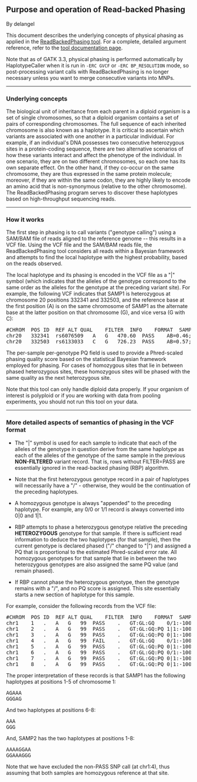 ## Purpose and operation of Read-backed Phasing

By delangel

<p>This document describes the underlying concepts of physical phasing as applied in the <a rel="nofollow" href="https://www.broadinstitute.org/gatk/gatkdocs/org_broadinstitute_gatk_tools_walkers_phasing_ReadBackedPhasing.php">ReadBackedPhasing tool</a>. For a complete, detailed argument reference, refer to the <a rel="nofollow" href="https://www.broadinstitute.org/gatk/gatkdocs/org_broadinstitute_gatk_tools_walkers_phasing_ReadBackedPhasing.php">tool documentation page</a>.</p>

<p>Note that as of GATK 3.3, physical phasing is performed automatically by HaplotypeCaller when it is run in <code class="code codeInline" spellcheck="false">-ERC GVCF</code> or <code class="code codeInline" spellcheck="false">-ERC BP_RESOLUTION</code> mode, so post-processing variant calls with ReadBackedPhasing is no longer necessary unless you want to merge consecutive variants into MNPs.</p>

<hr></hr><h3>Underlying concepts</h3>

<p>The biological unit of inheritance from each parent in a diploid organism is a set of single chromosomes, so that a diploid organism contains a set of pairs of corresponding chromosomes.  The full sequence of each inherited chromosome is also known as a haplotype.  It is critical to ascertain which variants are associated with one another in a particular individual.  For example, if an individual's DNA possesses two consecutive heterozygous sites in a protein-coding sequence, there are two alternative scenarios of how these variants interact and affect the phenotype of the individual.  In one scenario, they are on two different chromosomes, so each one has its own separate effect.  On the other hand, if they co-occur on the same chromosome, they are thus expressed in the same protein molecule; moreover, if they are within the same codon, they are highly likely to encode an amino acid that is non-synonymous (relative to the other chromosome).  The ReadBackedPhasing program serves to discover these haplotypes based on high-throughput sequencing reads.</p>

<hr></hr><h3>How it works</h3>

<p>The first step in phasing is to call variants ("genotype calling") using a SAM/BAM file of reads aligned to the reference genome -- this results in a VCF file.  Using the VCF file and the SAM/BAM reads file, the ReadBackedPhasing tool considers all reads within a Bayesian framework and attempts to find the local haplotype with the highest probability, based on the reads observed.</p>

<p>The local haplotype and its phasing is encoded in the VCF file as a "|" symbol (which indicates that the alleles of the genotype correspond to the same order as the alleles for the genotype at the preceding variant site).  For example, the following VCF indicates that SAMP1 is heterozygous at chromosome 20 positions 332341 and 332503, and the reference base at the first position (A) is on the same chromosome of SAMP1 as the alternate base at the latter position on that chromosome (G), and vice versa (G with C):</p>

<pre class="code codeBlock" spellcheck="false">#CHROM  POS ID  REF ALT QUAL    FILTER  INFO    FORMAT  SAMP1   
chr20   332341  rs6076509   A   G   470.60  PASS    AB=0.46;AC=1;AF=0.50;AN=2;DB;DP=52;Dels=0.00;HRun=1;HaplotypeScore=0.98;MQ=59.11;MQ0=0;OQ=627.69;QD=12.07;SB=-145.57    GT:DP:GL:GQ 0/1:46:-79.92,-13.87,-84.22:99
chr20   332503  rs6133033   C   G   726.23  PASS    AB=0.57;AC=1;AF=0.50;AN=2;DB;DP=61;Dels=0.00;HRun=1;HaplotypeScore=0.95;MQ=60.00;MQ0=0;OQ=894.70;QD=14.67;SB=-472.75    GT:DP:GL:GQ:PQ  1|0:60:-110.83,-18.08,-149.73:99:126.93
</pre>

<p>The per-sample per-genotype PQ field is used to provide a Phred-scaled phasing quality score based on the statistical Bayesian framework employed for phasing. For cases of homozygous sites that lie in between phased heterozygous sites, these homozygous sites will be phased with the same quality as the next heterozygous site.</p>

<p>Note that this tool can only handle diploid data properly. If your organism of interest is polyploid or if you are working with data from pooling experiments, you should not run this tool on your data.</p>

<hr></hr><h3>More detailed aspects of semantics of phasing in the VCF format</h3>

<ul><li><p>The "|" symbol is used for each sample to indicate that each of the alleles of the genotype in question derive from the same haplotype as each of the alleles of the genotype of the same sample in the previous <b>NON-FILTERED</b> variant record.  That is, rows without FILTER=PASS are essentially ignored in the read-backed phasing (RBP) algorithm.</p></li>
<li><p>Note that the first heterozygous genotype record in a pair of haplotypes will necessarily have a "/" - otherwise, they would be the continuation of the preceding haplotypes.</p></li>
<li><p>A homozygous genotype is always "appended" to the preceding haplotype.  For example, any 0/0 or 1/1 record is always converted into 0|0 and 1|1.</p></li>
<li><p>RBP attempts to phase a heterozygous genotype relative the preceding <strong>HETEROZYGOUS</strong> genotype for that sample.  If there is sufficient read information to deduce the two haplotypes (for that sample), then the current genotype is declared phased ("/" changed to "|") and assigned a PQ that is proportional to the estimated Phred-scaled error rate.  All homozygous genotypes for that sample that lie in between the two heterozygous genotypes are also assigned the same PQ value (and remain phased).</p></li>
<li><p>If RBP cannot phase the heterozygous genotype, then the genotype remains with a "/", and no PQ score is assigned.  This site essentially starts a new section of haplotype for this sample.</p></li>
</ul><p>For example, consider the following records from the VCF file:</p>

<pre class="code codeBlock" spellcheck="false">#CHROM  POS ID  REF ALT QUAL    FILTER  INFO    FORMAT  SAMP1   SAMP2
chr1    1   .   A   G   99  PASS    .   GT:GL:GQ    0/1:-100,0,-100:99  0/1:-100,0,-100:99
chr1    2   .   A   G   99  PASS    .   GT:GL:GQ:PQ 1|1:-100,0,-100:99:60   0|1:-100,0,-100:99:50
chr1    3   .   A   G   99  PASS    .   GT:GL:GQ:PQ 0|1:-100,0,-100:99:60   0|0:-100,0,-100:99:60
chr1    4   .   A   G   99  FAIL    .   GT:GL:GQ    0/1:-100,0,-100:99  0/1:-100,0,-100:99
chr1    5   .   A   G   99  PASS    .   GT:GL:GQ:PQ 0|1:-100,0,-100:99:70   1|0:-100,0,-100:99:60
chr1    6   .   A   G   99  PASS    .   GT:GL:GQ:PQ 0/1:-100,0,-100:99  1|1:-100,0,-100:99:70
chr1    7   .   A   G   99  PASS    .   GT:GL:GQ:PQ 0|1:-100,0,-100:99:80   0|1:-100,0,-100:99:70
chr1    8   .   A   G   99  PASS    .   GT:GL:GQ:PQ 0|1:-100,0,-100:99:90   0|1:-100,0,-100:99:80
</pre>

<p>The proper interpretation of these records is that SAMP1 has the following haplotypes at positions 1-5 of chromosome 1:</p>

<pre class="code codeBlock" spellcheck="false">AGAAA
GGGAG
</pre>

<p>And two haplotypes at positions 6-8:</p>

<pre class="code codeBlock" spellcheck="false">AAA
GGG
</pre>

<p>And, SAMP2 has the two haplotypes at positions 1-8:</p>

<pre class="code codeBlock" spellcheck="false">AAAAGGAA
GGAAAGGG
</pre>

<p>Note that we have excluded the non-PASS SNP call (at chr1:4), thus assuming that both samples are homozygous reference at that site.</p>
